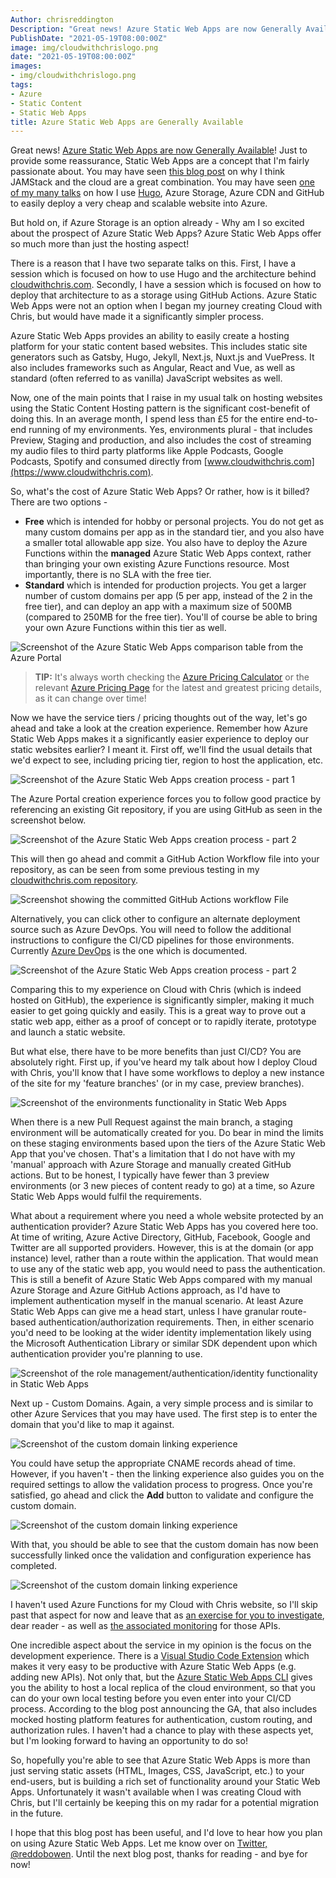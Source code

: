 ```yaml
---
Author: chrisreddington
Description: "Great news! Azure Static Web Apps are now Generally Available! Just to provide some reassurance, Static Web Apps are a concept that I'm fairly passionate about. You may have seen this blog post on why I think JAMStack and the cloud are a great combination. You may have seen one of my many talks on how I use Hugo, Azure Storage, Azure CDN and GitHub to easily deploy a very cheap and scalable website into Azure. But hold on, if Azure Storage is an option already - Why am I so excited about the prospect of Azure Static Web Apps? Azure Static Web Apps offer so much more than just the hosting aspect!"
PublishDate: "2021-05-19T08:00:00Z"
image: img/cloudwithchrislogo.png
date: "2021-05-19T08:00:00Z"
images:
- img/cloudwithchrislogo.png
tags:
- Azure
- Static Content
- Static Web Apps
title: Azure Static Web Apps are Generally Available
---
```

Great news! [Azure Static Web Apps are now Generally Available](https://azure.microsoft.com/en-gb/blog/develop-production-scale-modern-web-apps-quickly-with-azure-static-web-apps/)! Just to provide some reassurance, Static Web Apps are a concept that I'm fairly passionate about. You may have seen [this blog post](/blog/jamstack-cloud-winning-combination/) on why I think JAMStack and the cloud are a great combination. You may have seen [one of my many talks](/talk) on how I use [Hugo](https://gohugo.io/), Azure Storage, Azure CDN and GitHub to easily deploy a very cheap and scalable website into Azure.

But hold on, if Azure Storage is an option already - Why am I so excited about the prospect of Azure Static Web Apps? Azure Static Web Apps offer so much more than just the hosting aspect!

There is a reason that I have two separate talks on this. First, I have a session which is focused on how to use Hugo and the architecture behind [cloudwithchris.com](https://www.cloudwithchris.com). Secondly, I have a session which is focused on how to deploy that architecture to as a storage using GitHub Actions. Azure Static Web Apps were not an option when I began my journey creating Cloud with Chris, but would have made it a significantly simpler process.

Azure Static Web Apps provides an ability to easily create a hosting platform for your static content based websites. This includes static site generators such as Gatsby, Hugo, Jekyll, Next.js, Nuxt.js and VuePress. It also includes frameworks such as Angular, React and Vue, as well as standard (often referred to as vanilla) JavaScript websites as well.

Now, one of the main points that I raise in my usual talk on hosting websites using the Static Content Hosting pattern is the significant cost-benefit of doing this. In an average month, I spend less than £5 for the entire end-to-end running of my environments. Yes, environments plural - that includes Preview, Staging and production, and also includes the cost of streaming my audio files to third party platforms like Apple Podcasts, Google Podcasts, Spotify and consumed directly from [www.cloudwithchris.com](https://www.cloudwithchris.com).

So, what's the cost of Azure Static Web Apps? Or rather, how is it billed? There are two options - 

* **Free** which is intended for hobby or personal projects. You do not get as many custom domains per app as in the standard tier, and you also have a smaller total allowable app size. You also have to deploy the Azure Functions within the **managed** Azure Static Web Apps context, rather than bringing your own existing Azure Functions resource. Most importantly, there is no SLA with the free tier.
* **Standard** which is intended for production projects. You get a larger number of custom domains per app (5 per app, instead of the 2 in the free tier), and can deploy an app with a maximum size of 500MB (compared to 250MB for the free tier). You'll of course be able to bring your own Azure Functions within this tier as well.

![Screenshot of the Azure Static Web Apps comparison table from the Azure Portal](/img/blog/static-webapps-general-availability/static-webapp-portal-pricing.png)

> **TIP:** It's always worth checking the [Azure Pricing Calculator](https://azure.microsoft.com/en-gb/pricing/calculator/) or the relevant [Azure Pricing Page](https://azure.microsoft.com/en-gb/pricing/details/app-service/static/) for the latest and greatest pricing details, as it can change over time!

Now we have the service tiers / pricing thoughts out of the way, let's go ahead and take a look at the creation experience. Remember how Azure Static Web Apps makes it a significantly easier experience to deploy our static websites earlier? I meant it. First off, we'll find the usual details that we'd expect to see, including pricing tier, region to host the application, etc.

![Screenshot of the Azure Static Web Apps creation process - part 1](/img/blog/static-webapps-general-availability/static-webapp-portal-create1.png)

The Azure Portal creation experience forces you to follow good practice by referencing an existing Git repository, if you are using GitHub as seen in the screenshot below.

![Screenshot of the Azure Static Web Apps creation process - part 2](/img/blog/static-webapps-general-availability/static-webapp-portal-create2.png)

This will then go ahead and commit a GitHub Action Workflow file into your repository, as can be seen from some previous testing in my [cloudwithchris.com repository](https://github.com/chrisreddington/cloudwithchris.com/commit/e01a4fc8b25d2ac47824b6cd0fc604eb849b880a).

![Screenshot showing the committed GitHub Actions workflow File](/img/blog/static-webapps-general-availability/static-webapp-github-commit.png)

Alternatively, you can click other to configure an alternate deployment source such as Azure DevOps. You will need to follow the additional instructions to configure the CI/CD pipelines for those environments. Currently [Azure DevOps](https://docs.microsoft.com/en-gb/azure/static-web-apps/publish-devops?wt.mc_id=azurestaticwebapps_inline_inproduct_general) is the one which is documented.

![Screenshot of the Azure Static Web Apps creation process - part 2](/img/blog/static-webapps-general-availability/static-webapp-portal-create3.png)

Comparing this to my experience on Cloud with Chris (which is indeed hosted on GitHub), the experience is significantly simpler, making it much easier to get going quickly and easily. This is a great way to prove out a static web app, either as a proof of concept or to rapidly iterate, prototype and launch a static website.

But what else, there have to be more benefits than just CI/CD? You are absolutely right. First up, if you've heard my talk about how I deploy Cloud with Chris, you'll know that I have some workflows to deploy a new instance of the site for my 'feature branches' (or in my case, preview branches).

![Screenshot of the environments functionality in Static Web Apps](/img/blog/static-webapps-general-availability/static-webapp-staging.png)

When there is a new Pull Request against the main branch, a staging environment will be automatically created for you. Do bear in mind the limits on these staging environments based upon the tiers of the Azure Static Web App that you've chosen. That's a limitation that I do not have with my 'manual' approach with Azure Storage and manually created GitHub actions. But to be honest, I typically have fewer than 3 preview environments (or 3 new pieces of content ready to go) at a time, so Azure Static Web Apps would fulfil the requirements.

What about a requirement where you need a whole website protected by an authentication provider? Azure Static Web Apps has you covered here too. At time of writing, Azure Active Directory, GitHub, Facebook, Google and Twitter are all supported providers. However, this is at the domain (or app instance) level, rather than a route within the application. That would mean to use any of the static web app, you would need to pass the authentication. This is still a benefit of Azure Static Web Apps compared with my manual Azure Storage and Azure GitHub Actions approach, as I'd have to implement authentication myself in the manual scenario. At least Azure Static Web Apps can give me a head start, unless I have granular route-based authentication/authorization requirements. Then, in either scenario you'd need to be looking at the wider identity implementation likely using the Microsoft Authentication Library or similar SDK dependent upon which authentication provider you're planning to use.

![Screenshot of the role management/authentication/identity functionality in Static Web Apps](/img/blog/static-webapps-general-availability/static-webapps-identity.png)

Next up - Custom Domains. Again, a very simple process and is similar to other Azure Services that you may have used. The first step is to enter the domain that you'd like to map it against.

![Screenshot of the custom domain linking experience](/img/blog/static-webapps-general-availability/static-webapp-domain1.png)

You could have setup the appropriate CNAME records ahead of time. However, if you haven't - then the linking experience also guides you on the required settings to allow the validation process to progress. Once you're satisfied, go ahead and click the **Add** button to validate and configure the custom domain.

![Screenshot of the custom domain linking experience](/img/blog/static-webapps-general-availability/static-webapp-domain2.png)

With that, you should be able to see that the custom domain has now been successfully linked once the validation and configuration experience has completed.

![Screenshot of the custom domain linking experience](/img/blog/static-webapps-general-availability/static-webapp-domain3.png)

I haven't used Azure Functions for my Cloud with Chris website, so I'll skip past that aspect for now and leave that as [an exercise for you to investigate](https://docs.microsoft.com/en-gb/azure/static-web-apps/add-api?tabs=vanilla-javascript), dear reader - as well as [the associated monitoring](https://docs.microsoft.com/en-gb/azure/static-web-apps/monitor) for those APIs.

One incredible aspect about the service in my opinion is the focus on the development experience. There is a [Visual Studio Code Extension](https://marketplace.visualstudio.com/items?itemName=ms-azuretools.vscode-azurestaticwebapps) which makes it very easy to be productive with Azure Static Web Apps (e.g. adding new APIs). Not only that, but the [Azure Static Web Apps CLI](https://github.com/Azure/static-web-apps-cli) gives you the ability to host a local replica of the cloud environment, so that you can do your own local testing before you even enter into your CI/CD process. According to the blog post announcing the GA, that also includes mocked hosting platform features for authentication, custom routing, and authorization rules. I haven't had a chance to play with these aspects yet, but I'm looking forward to having an opportunity to do so!

So, hopefully you're able to see that Azure Static Web Apps is more than just serving static assets (HTML, Images, CSS, JavaScript, etc.) to your end-users, but is building a rich set of functionality around your Static Web Apps. Unfortunately it wasn't available when I was creating Cloud with Chris, but I'll certainly be keeping this on my radar for a potential migration in the future.

I hope that this blog post has been useful, and I'd love to hear how you plan on using Azure Static Web Apps. Let me know over on [Twitter, @reddobowen](https://twitter.com/reddobowen). Until the next blog post, thanks for reading - and bye for now!